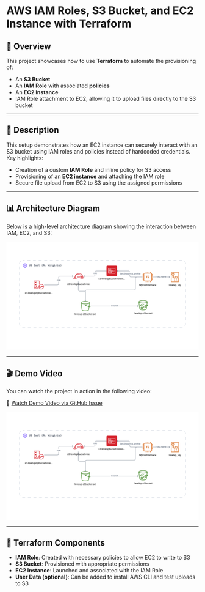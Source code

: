 # AWS IAM Roles, S3 Bucket, and EC2 Instance with Terraform

## 📘 Overview

This project showcases how to use **Terraform** to automate the provisioning of:

- An **S3 Bucket**  
- An **IAM Role** with associated **policies**  
- An **EC2 Instance**  
- IAM Role attachment to EC2, allowing it to upload files directly to the S3 bucket

---

## 🧱 Description

This setup demonstrates how an EC2 instance can securely interact with an S3 bucket using IAM roles and policies instead of hardcoded credentials. Key highlights:

- Creation of a custom **IAM Role** and inline policy for S3 access  
- Provisioning of an **EC2 instance** and attaching the IAM role  
- Secure file upload from EC2 to S3 using the assigned permissions

---

## 📊 Architecture Diagram

Below is a high-level architecture diagram showing the interaction between IAM, EC2, and S3:

![Terraform IAM Roles and S3 Architecture](Brainboard%20-%20aws%20iam%20roles%20and%20s3%20bucket.png)

---

## 🎬 Demo Video

You can watch the project in action in the following video:

🔗 [Watch Demo Video via GitHub Issue](https://github.com/user-attachments/assets/7d9e2980-783a-48a4-a909-52408b11a0ab)

[![Watch Terraform RDS Video](Brainboard%20-%20aws%20iam%20roles%20and%20s3%20bucket.png)](https://github.com/user-attachments/assets/7d9e2980-783a-48a4-a909-52408b11a0ab)

---

## 🧩 Terraform Components

- **IAM Role**: Created with necessary policies to allow EC2 to write to S3  
- **S3 Bucket**: Provisioned with appropriate permissions  
- **EC2 Instance**: Launched and associated with the IAM Role  
- **User Data (optional)**: Can be added to install AWS CLI and test uploads to S3

